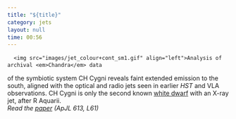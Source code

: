 ```yaml
---
title: "${title}"
category: jets
layout: null
time: 00:56
---
```

<!-- converted from blosxom format post by dkg 22.1.2022 -->
<!-- created by convert.pl on Tue Jan 31 00:56:59 EST 2012 -->
<!-- converted from ../2004/08/x-ray-jet-in-ch-cygni.html -->
<!-- Post timestamp Tuesday, August 10, 2004 8:56 AM -->
<!-- touch -t 200408100856 -->
<!-- Labels: 2004, papers -->
      <img src="images/jet_colour+cont_sm1.gif" align="left">Analysis of archival <em>Chandra</em> data
of the symbiotic system CH Cygni reveals faint extended
emission to the south, aligned with the optical and radio jets seen in
earlier <em>HST</em> and VLA observations.
CH&nbsp;Cygni is only the
second known <a href="http://en.wikipedia.org/wiki/White_dwarf">white dwarf</a> with an X-ray jet, after 
R&nbsp;Aquarii.
<br clear="left">
<em>Read the <a href="http://arxiv.org/abs/astro-ph/0405436">paper</a> (ApJL 613, L61)</em>
